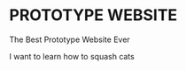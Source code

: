 PROTOTYPE WEBSITE
=================

The Best Prototype Website Ever

I want to learn how to squash cats